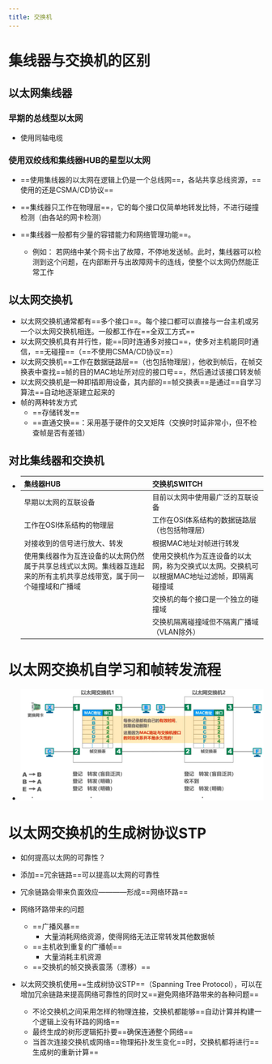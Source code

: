 ```yaml
---
title: 交换机
---
```




# 集线器与交换机的区别

## 以太网集线器

### 早期的总线型以太网

- 使用同轴电缆

### 使用双绞线和集线器HUB的星型以太网

- ==使用集线器的以太网在逻辑上仍是一个总线网==，各站共享总线资源，==使用的还是CSMA/CD协议==

- ==集线器只工作在物理层==，它的每个接口仅简单地转发比特，不进行碰撞检测（由各站的网卡检测）

- ==集线器一般都有少量的容错能力和网络管理功能==。

  - 例如：
    若网络中某个网卡出了故障，不停地发送帧。此时，集线器可以检测到这个问题，在内部断开与出故障网卡的连线，使整个以太网仍然能正常工作

## 以太网交换机

- 以太网交换机通常都有==多个接口==。每个接口都可以直接与一台主机或另一个以太网交换机相连。一般都工作在==全双工方式==
- 以太网交换机具有并行性，能==同时连通多对接口==，使多对主机能同时通信，==无碰撞==（==不使用CSMA/CD协议==）
- 以太网交换机==工作在数据链路层==（也包括物理层），他收到帧后，在帧交换表中查找==帧的目的MAC地址所对应的接口号==，然后通过该接口转发帧
- 以太网交换机是一种即插即用设备，其内部的==帧交换表==是通过==自学习算法==自动地逐渐建立起来的
- 帧的两种转发方式
  - ==存储转发==
  - ==直通交换==：采用基于硬件的交叉矩阵（交换时时延非常小，但不检查帧是否有差错）

## 对比集线器和交换机

- | 集线器HUB                                                    | 交换机SWITCH                                                 |
  | ------------------------------------------------------------ | ------------------------------------------------------------ |
  | 早期以太网的互联设备                                         | 目前以太网中使用最广泛的互联设备                             |
  | 工作在OSI体系结构的物理层                                    | 工作在OSI体系结构的数据链路层（也包括物理层）                |
  | 对接收到的信号进行放大、转发                                 | 根据MAC地址对帧进行转发                                      |
  | 使用集线器作为互连设备的以太网仍然属于共享总线式以太网。集线器互连起来的所有主机共享总线带宽，属于同一个碰撞域和广播域 | 使用交换机作为互连设备的以太网，称为交换式以太网。交换机可以根据MAC地址过滤帧，即隔离碰撞域 |
  |                                                              | 交换机的每个接口是一个独立的碰撞域                           |
  |                                                              | 交换机隔离碰撞域但不隔离广播域（VLAN除外）                   |


# 以太网交换机自学习和帧转发流程

- ![image-20250302160256997](./resource/image-20250302160256997.png)

# 以太网交换机的生成树协议STP

- 如何提高以太网的可靠性？
- 添加==冗余链路==可以提高以太网的可靠性
- 冗余链路会带来负面效应————形成==网络环路==
- 网络环路带来的问题
  - ==广播风暴==
    - 大量消耗网络资源，使得网络无法正常转发其他数据帧
  - ==主机收到重复的广播帧==
    - 大量消耗主机资源
  - ==交换机的帧交换表震荡（漂移）==

- 以太网交换机使用==生成树协议STP==（Spanning Tree Protocol），可以在增加冗余链路来提高网络可靠性的同时又==避免网络环路带来的各种问题==
  - 不论交换机之间采用怎样的物理连接，交换机都能够==自动计算并构建一个逻辑上没有环路的网络==
  - 最终生成的树形逻辑拓扑要==确保连通整个网络==
  - 当首次连接交换机或网络==物理拓扑发生变化==时，交换机都将进行==生成树的重新计算==

